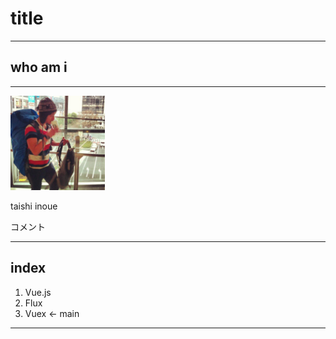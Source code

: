 # title

---

## who am i

---

<div style="text-align:left">
  <img src="./img/profile.jpg" style="width: 30%">
  <p>taishi inoue</p>
  <p>コメント</p>
</div>

---

## index

1. Vue.js
1. Flux
1. Vuex <- main

---
